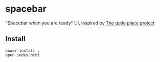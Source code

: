 spacebar
========

"Spacebar when you are ready" UI, inspired by [The quite place project](http://thequietplaceproject.com/)

## Install

```
bower install .
open index.html
```
